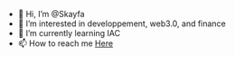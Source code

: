 - 👋 Hi, I’m @Skayfa
- 👀 I’m interested in developpement, web3.0, and finance
- 🌱 I’m currently learning IAC
- 📫 How to reach me [Here](https://younesbe.com)

